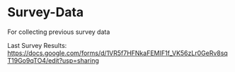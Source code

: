 # Survey-Data
For collecting previous survey data

Last Survey Results:
https://docs.google.com/forms/d/1VR5f7HFNkaFEMIF1f_VK56zLr0GeRv8sqT19Go9qTO4/edit?usp=sharing
